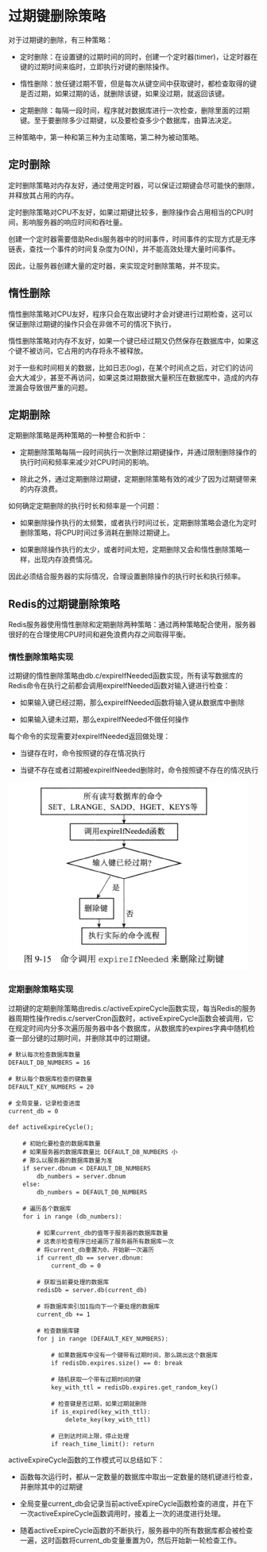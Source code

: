 # 过期键删除策略

对于过期键的删除，有三种策略：

- 定时删除：在设置键的过期时间的同时，创建一个定时器(timer)，让定时器在键的过期时间来临时，立即执行对键的删除操作。

- 惰性删除：放任键过期不管，但是每次从键空间中获取键时，都检查取得的键是否过期，如果过期的话，就删除该键，如果没过期，就返回该键。

- 定期删除：每隔一段时间，程序就对数据库进行一次检查，删除里面的过期键。至于要删除多少过期键，以及要检查多少个数据库，由算法决定。

三种策略中，第一种和第三种为主动策略，第二种为被动策略。

## 定时删除

定时删除策略对内存友好，通过使用定时器，可以保证过期键会尽可能快的删除，并释放其占用的内存。

定时删除策略对CPU不友好，如果过期键比较多，删除操作会占用相当的CPU时间，影响服务器的响应时间和吞吐量。

创建一个定时器需要借助Redis服务器中的时间事件，时间事件的实现方式是无序链表，查找一个事件的时间复杂度为O(N)，并不能高效处理大量时间事件。

因此，让服务器创建大量的定时器，来实现定时删除策略，并不现实。

## 惰性删除

惰性删除策略对CPU友好，程序只会在取出键时才会对键进行过期检查，这可以保证删除过期键的操作只会在非做不可的情况下执行，

惰性删除策略对内存不友好，如果一个键已经过期又仍然保存在数据库中，如果这个键不被访问，它占用的内存将永不被释放。

对于一些和时间相关的数据，比如日志(log)，在某个时间点之后，对它们的访问会大大减少，甚至不再访问，如果这类过期数据大量积压在数据库中，造成的内存泄漏会导致很严重的问题。

## 定期删除

定期删除策略是两种策略的一种整合和折中：

- 定期删除策略每隔一段时间执行一次删除过期键操作，并通过限制删除操作的执行时间和频率来减少对CPU时间的影响。

- 除此之外，通过定期删除过期键，定期删除策略有效的减少了因为过期键带来的内存浪费。

如何确定定期删除的执行时长和频率是一个问题：

- 如果删除操作执行的太频繁，或者执行时间过长，定期删除策略会退化为定时删除策略，将CPU时间过多消耗在删除过期键上。

- 如果删除操作执行的太少，或者时间太短，定期删除又会和惰性删除策略一样，出现内存浪费情况。

因此必须结合服务器的实际情况，合理设置删除操作的执行时长和执行频率。

## Redis的过期键删除策略

Redis服务器使用惰性删除和定期删除两种策略：通过两种策略配合使用，服务器很好的在合理使用CPU时间和避免浪费内存之间取得平衡。

### 惰性删除策略实现

过期键的惰性删除策略由db.c/expireIfNeeded函数实现，所有读写数据库的Redis命令在执行之前都会调用expireIfNeeded函数对输入键进行检查：

- 如果输入键已经过期，那么expireIfNeeded函数将输入键从数据库中删除

- 如果输入键未过期，那么expireIfNeeded不做任何操作

每个命令的实现需要对expireIfNeeded返回做处理：

- 当键存在时，命令按照键的存在情况执行

- 当键不存在或者过期被expireIfNeeded删除时，命令按照键不存在的情况执行

![](../assets/01e496ccc34abd8e7aaf7e7f28bd8d1c_1.png)

### 定期删除策略实现

过期键的定期删除策略由redis.c/activeExpireCycle函数实现，每当Redis的服务器周期性操作redis.c/serverCron函数时，activeExpireCycle函数会被调用，它在规定时间内分多次遍历服务器中各个数据库，从数据库的expires字典中随机检查一部分键的过期时间，并删除其中的过期键。

```
# 默认每次检查数据库数量
DEFAULT_DB_NUMBERS = 16

# 默认每个数据库检查的键数量
DEFAULT_KEY_NUMBERS = 20

# 全局变量，记录检查进度
current_db = 0

def activeExpireCycle();

    # 初始化要检查的数据库数量
    # 如果服务器的数据库数量比 DEFAULT_DB_NUMBERS 小
    # 那么以服务器的数据库数量为准
    if server.dbnum < DEFAULT_DB_NUMBERS
        db_numbers = server.dbnum
    else:
        db_numbers = DEFAULT_DB_NUMBERS

    # 遍历各个数据库
    for i in range (db_numbers):

        # 如果current_db的值等于服务器的数据库数量        
        # 这表示检查程序已经遍历了服务器所有数据库一次
        # 将current_db重置为0，开始新一次遍历
        if current_db == server.dbnum:
            current_db = 0

        # 获取当前要处理的数据库
        redisDb = server.db(current_db)

        # 将数据库索引加1指向下一个要处理的数据库
        current_db += 1

        # 检查数据库键
        for j in range (DEFAULT_KEY_NUMBERS):

            # 如果数据库中没有一个键带有过期时间，那么跳出这个数据库
            if redisDb.expires.size() == 0: break

            # 随机获取一个带有过期时间的键
            key_with_ttl = redisDb.expires.get_random_key()

            # 检查键是否过期，如果过期就删除
            if is_expired(key_with_ttl):
                delete_key(key_with_ttl)

            # 已到达时间上限，停止处理
            if reach_time_limit(): return
```
activeExpireCycle函数的工作模式可以总结如下：

- 函数每次运行时，都从一定数量的数据库中取出一定数量的随机键进行检查，并删除其中的过期键

- 全局变量current_db会记录当前activeExpireCycle函数检查的进度，并在下一次activeExpireCycle函数调用时，接着上一次的进度进行处理。

- 随着activeExpireCycle函数的不断执行，服务器中的所有数据库都会被检查一遍，这时函数将current_db变量重置为0，然后开始新一轮检查工作。

